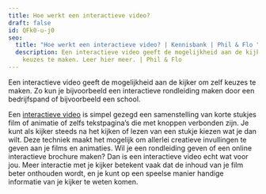 ```yaml
---
title: Hoe werkt een interactieve video?
draft: false
id: QFk0-u-j0
seo:
  title: "Hoe werkt een interactieve video? | Kennisbank | Phil & Flo "
  description: Een interactieve video geeft de mogelijkheid aan de kijker om zelf
    keuzes te maken. Leer hier meer. | Phil & Flo
---
```

Een interactieve video geeft de mogelijkheid aan de kijker om zelf keuzes te maken. Zo kun je bijvoorbeeld een interactieve rondleiding maken door een bedrijfspand of bijvoorbeeld een school.

Een [interactieve video](https://www.philenflo.nl/oplossingen/interactieve-video/) is simpel gezegd een samenstelling van korte stukjes film of animatie of zelfs tekstpagina’s die met knoppen verbonden zijn. Je kunt als kijker steeds na het kijken of lezen van een stukje kiezen wat je dan wilt. Deze techniek maakt het mogelijk om allerlei creatieve invullingen te geven aan je films en animaties. Wil je een rondleiding geven of een online interactieve brochure maken? Dan is een interactieve video echt wat voor jou. Meer interactie met je kijker betekent vaak dat de inhoud van je film beter onthouden wordt, en je kunt op een speelse manier handige informatie van je kijker te weten komen.